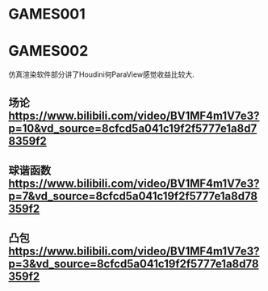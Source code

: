 # GAMES001

# GAMES002
仿真渲染软件部分讲了Houdini何ParaView感觉收益比较大.


## 场论 https://www.bilibili.com/video/BV1MF4m1V7e3?p=10&vd_source=8cfcd5a041c19f2f5777e1a8d78359f2
## 球谐函数 https://www.bilibili.com/video/BV1MF4m1V7e3?p=7&vd_source=8cfcd5a041c19f2f5777e1a8d78359f2
## 凸包 https://www.bilibili.com/video/BV1MF4m1V7e3?p=3&vd_source=8cfcd5a041c19f2f5777e1a8d78359f2
